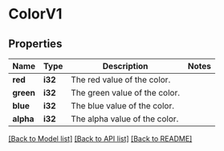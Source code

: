 # ColorV1

## Properties

Name | Type | Description | Notes
------------ | ------------- | ------------- | -------------
**red** | **i32** | The red value of the color. | 
**green** | **i32** | The green value of the color. | 
**blue** | **i32** | The blue value of the color. | 
**alpha** | **i32** | The alpha value of the color. | 

[[Back to Model list]](../README.md#documentation-for-models) [[Back to API list]](../README.md#documentation-for-api-endpoints) [[Back to README]](../README.md)


